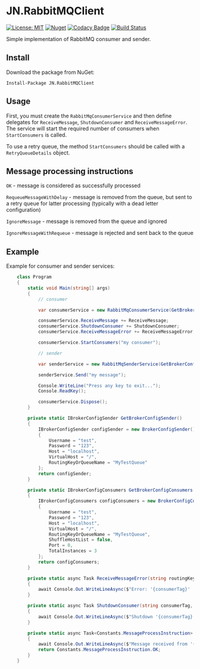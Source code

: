 # JN.RabbitMQClient

[![License: MIT](https://img.shields.io/badge/License-MIT-yellow.svg)](https://opensource.org/licenses/MIT) [![Nuget](https://img.shields.io/nuget/v/JN.RabbitMQClient)](https://www.nuget.org/packages/JN.RabbitMQClient/) [![Codacy Badge](https://api.codacy.com/project/badge/Grade/259943d527ba4afc872e2b922ea52321)](https://app.codacy.com/manual/jlnovais/JN.RabbitMQClient?utm_source=github.com&utm_medium=referral&utm_content=jlnovais/JN.RabbitMQClient&utm_campaign=Badge_Grade_Dashboard) [![Build Status](https://travis-ci.org/jlnovais/JN.RabbitMQClient.svg?branch=master)](https://travis-ci.org/jlnovais/JN.RabbitMQClient)

Simple implementation of RabbitMQ consumer and sender.

## Install
Download the package from NuGet:

`Install-Package JN.RabbitMQClient`

## Usage
First, you must create the `RabbitMqConsumerService` and then define delegates for `ReceiveMessage`, `ShutdownConsumer` and `ReceiveMessageError`. The service will start the required number of consumers when `StartConsumers` is called. 

To use a retry queue, the method `StartConsumers` should be called with a `RetryQueueDetails` object. 

## Message processing instructions
`OK` - message is considered as successfully processed

`RequeueMessageWithDelay` - message is removed from the queue, but sent to a retry queue for latter processing (typically with a dead letter configuration)

`IgnoreMessage` - message is removed from the queue and ignored

`IgnoreMessageWithRequeue` - message is rejected and sent back to the queue

## Example

Example for consumer and sender services:

```csharp
    class Program
    {
        static void Main(string[] args)
        {
            // consumer

            var consumerService = new RabbitMqConsumerService(GetBrokerConfigConsumers());

            consumerService.ReceiveMessage += ReceiveMessage;
            consumerService.ShutdownConsumer += ShutdownConsumer;
            consumerService.ReceiveMessageError += ReceiveMessageError;

            consumerService.StartConsumers("my consumer");

            // sender

            var senderService = new RabbitMqSenderService(GetBrokerConfigSender());

            senderService.Send("my message");

            Console.WriteLine("Press any key to exit...");
            Console.ReadKey();

            consumerService.Dispose();
        }

        private static IBrokerConfigSender GetBrokerConfigSender()
        {
            IBrokerConfigSender configSender = new BrokerConfigSender()
            {
                Username = "test",
                Password = "123",
                Host = "localhost",
                VirtualHost = "/",
                RoutingKeyOrQueueName = "MyTestQueue"
            };
            return configSender;
        }

        private static IBrokerConfigConsumers GetBrokerConfigConsumers()
        {
            IBrokerConfigConsumers configConsumers = new BrokerConfigConsumers()
            {
                Username = "test",
                Password = "123",
                Host = "localhost",
                VirtualHost = "/",
                RoutingKeyOrQueueName = "MyTestQueue",
                ShuffleHostList = false,
                Port = 0,
                TotalInstances = 3
            };
            return configConsumers;
        }

        private static async Task ReceiveMessageError(string routingKeyOrQueueName, string consumerTag, string exchange, string message, string errorMessage)
        {
            await Console.Out.WriteLineAsync($"Error: '{consumerTag}' | {errorMessage}");
        }

        private static async Task ShutdownConsumer(string consumerTag, ushort errorCode, string shutdownInitiator, string errorMessage)
        {
            await Console.Out.WriteLineAsync($"Shutdown '{consumerTag}' | {errorCode} | {shutdownInitiator} | {errorMessage}");
        }

        private static async Task<Constants.MessageProcessInstruction> ReceiveMessage(string routingKeyOrQueueName, string consumerTag, long firstErrorTimestamp, string exchange, string message)
        {
            await Console.Out.WriteLineAsync($"Message received from '{consumerTag}': {message}");
            return Constants.MessageProcessInstruction.OK;
        }
    }

```
